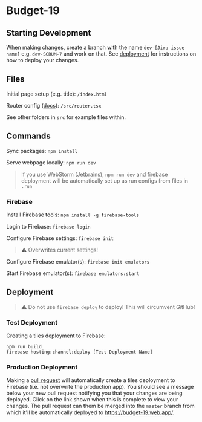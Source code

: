 # Budget-19

## Starting Development

When making changes, create a branch with the name `dev-[Jira issue name]`
e.g. `dev-SCRUM-7` and work on that. See [deployment](#deployment) for
instructions on how to deploy your changes.

## Files

Initial page setup (e.g. title): `/index.html`

Router config ([docs](https://reactrouter.com/en/main)): `/src/router.tsx`

See other folders in `src` for example files within.

## Commands

Sync packages: `npm install`

Serve webpage locally: `npm run dev`

> If you use WebStorm (Jetbrains), `npm run dev` and firebase deployment
will be automatically set up as run configs from files in `.run`

### Firebase

Install Firebase tools: `npm install -g firebase-tools`

Login to Firebase: `firebase login`

Configure Firebase settings: `firebase init`
> :warning: Overwrites current settings!

Configure Firebase emulator(s): `firebase init emulators`

Start Firebase emulator(s): `firebase emulators:start`

## Deployment

> :warning: Do not use `firebase deploy` to deploy! This will circumvent GitHub!

### Test Deployment

Creating a tiles deployment to Firebase:
```
npm run build
firebase hosting:channel:deploy [Test Deployment Name]
```

### Production Deployment

Making a [pull request](https://github.com/Robert-M-Lucas/budget-19/compare)
will automatically create a tiles deployment to Firebase (i.e. not
overwrite the production app). You should see a message below your new pull
request notifying you that your changes are being deployed. Click on
the link shown when this is complete to view your changes. The pull
request can them be merged into the `master` branch from which it'll
be automatically deployed to https://budget-19.web.app/.